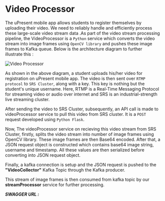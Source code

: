# Video Processor #

The uPresent mobile app allows students to register themselves by uploading their video. We need to reliably handle and efficiently process these large-scale video stream data .As part of the video stream processing pipeline, the VideoProcessor is a `Python` service which converts the video stream into image frames using `OpenCV library` and pushes these image frames to Kafka queue.
Below is the architecture diagram to further illustrate this :

![Video Processor](https://github.com/rajan123456/uPresent/blob/documentation/dipty/videoprocessor/VideoProcessor(1).jpg)

As shown in the above diagram, a student uploads his/her video for registration on uPresent mobile app. The video is then sent over `RTMP protocol` to `SRS Cluster`, along with a key. This key is nothing but the student's unique username. Here, RTMP is a Real-Time Messaging Protocol for streaming video or audio over internet
and SRS is an industrial-strength live streaming cluster.

After sending the video to SRS Cluster, subsequently, an API call is made to videoProcessor service to pull this video from SRS cluster. It is a `POST` request developed using `Python Flask`.

Now, The videoProcessor service on recieving this video stream from SRS Cluster, firstly, splits the video stream into number of image frames using OpenCV library.
These image frames are then Base64 encoded. After that, a JSON request object is constructed which contains base64 image string, username and timestamp. All these values are then serialized before converting into JSON request object.

Finally, a kafka connection is setup and the JSON request is pushed to the **"VideoCollector"** Kafka Topic through the Kafka producer. 

This stream of image frames is then consumed from kafka topic by our **streamProcessor** service for further processing.

***SWAGGER URL :***



